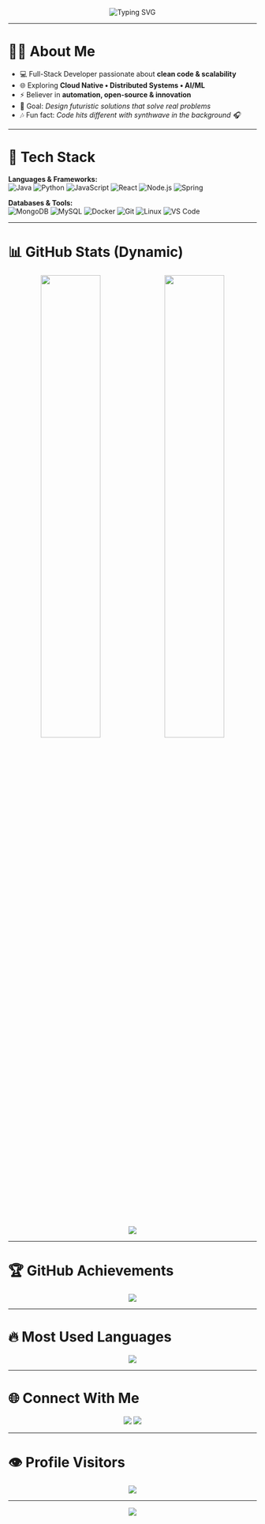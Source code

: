 <!-- Centered Typing Animation -->
<p align="center">
  <img src="https://readme-typing-svg.herokuapp.com?font=Fira+Code&size=25&duration=3000&pause=1000&color=00F0FF&center=true&vCenter=true&width=600&lines=Hi+👋+I'm+Linal+Fernando;Software+Engineer+💻;Full+Stack+Developer+🚀;Always+Learning+📚;Let's+Build+Something+Awesome+✨" alt="Typing SVG" />
</p>

---

# 👨‍💻 About Me  
- 💻 Full-Stack Developer passionate about **clean code & scalability**  
- 🌐 Exploring **Cloud Native • Distributed Systems • AI/ML**  
- ⚡ Believer in **automation, open-source & innovation**  
- 🎯 Goal: *Design futuristic solutions that solve real problems*  
- 🎶 Fun fact: *Code hits different with synthwave in the background 🎧*  

---

# 🔮 Tech Stack  

**Languages & Frameworks:**  
![Java](https://img.shields.io/badge/Java-ED8B00?style=for-the-badge&logo=openjdk&logoColor=white) 
![Python](https://img.shields.io/badge/Python-3776AB?style=for-the-badge&logo=python&logoColor=white) 
![JavaScript](https://img.shields.io/badge/JavaScript-F7E017?style=for-the-badge&logo=javascript&logoColor=black) 
![React](https://img.shields.io/badge/React-20232a?style=for-the-badge&logo=react&logoColor=61dafb) 
![Node.js](https://img.shields.io/badge/Node.js-43853d?style=for-the-badge&logo=node-dot-js&logoColor=white) 
![Spring](https://img.shields.io/badge/Spring-6DB33F?style=for-the-badge&logo=spring&logoColor=white)  

**Databases & Tools:**  
![MongoDB](https://img.shields.io/badge/MongoDB-4ea94b?style=for-the-badge&logo=mongodb&logoColor=white) 
![MySQL](https://img.shields.io/badge/MySQL-00618a?style=for-the-badge&logo=mysql&logoColor=white) 
![Docker](https://img.shields.io/badge/Docker-0db7ed?style=for-the-badge&logo=docker&logoColor=white) 
![Git](https://img.shields.io/badge/Git-F05032?style=for-the-badge&logo=git&logoColor=white) 
![Linux](https://img.shields.io/badge/Linux-FCC624?style=for-the-badge&logo=linux&logoColor=black) 
![VS Code](https://img.shields.io/badge/VSCode-007ACC?style=for-the-badge&logo=visual-studio-code&logoColor=white)  

---

# 📊 GitHub Stats (Dynamic)  

<p align="center">
  <img width="49%" src="https://github-readme-stats.vercel.app/api?username=LinalFernando&show_icons=true&theme=tokyonight" />
  <img width="49%" src="https://github-readme-streak-stats.herokuapp.com/?user=LinalFernando&theme=tokyonight" />
</p>

<p align="center">
  <img src="https://github-readme-activity-graph.vercel.app/graph?username=LinalFernando&theme=react-dark&bg_color=000000&line=00F0FF&point=FF00FF&hide_border=true" />
</p>

---

# 🏆 GitHub Achievements  

<p align="center">
  <img src="https://github-profile-trophy.vercel.app/?username=LinalFernando&theme=radical&no-frame=true&row=1&column=6" />
</p>

---

# 🔥 Most Used Languages  

<p align="center">
  <img src="https://github-readme-stats.vercel.app/api/top-langs/?username=LinalFernando&layout=compact&theme=tokyonight" />
</p>

---

# 🌐 Connect With Me  

<p align="center">
  <a href="https://www.linkedin.com/in/linal-fernando/"><img src="https://img.shields.io/badge/LinkedIn-0a66c2?style=for-the-badge&logo=linkedin&logoColor=white"/></a>
  <a href="mailto:linalfernando123@gmail.com"><img src="https://img.shields.io/badge/Gmail-d14836?style=for-the-badge&logo=gmail&logoColor=white"/></a>
</p>

---

# 👁️ Profile Visitors  

<p align="center">
  <img src="https://komarev.com/ghpvc/?username=LinalFernando&style=for-the-badge&color=00f0ff" />
</p>

---

<p align="center">
  <img src="https://capsule-render.vercel.app/api?type=waving&height=120&color=00f0ff&text=Made+With+💙+By+LinalFernando&section=footer&fontColor=000000&fontAlignY=35"/>
</p>
